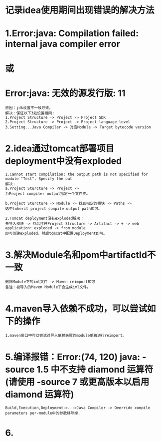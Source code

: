 # 记录idea使用期间出现错误的解决方法

# 1.Error:java: Compilation failed: internal java compiler error
# 或
# Error:java: 无效的源发行版: 11
    原因：jdk设置不一致导致。
    解决：保证以下3处设置相同：
    1.Project Structure -> Project -> Project SDK
    2.Project Structure -> Project -> Project language level
    3.Setting...Java Compiler -> 对应Module -> Target bytecode version

# 2.idea通过tomcat部署项目deployment中没有exploded
    1.Cannot start compilation: the output path is not specified for module "Test". Specify the out
    解决：  
    a.Project Sturcture -> Project ->
    为Project compiler output指定一个文件夹。
    
    b.Project Sturcture -> Module -> 找到指定的模块 -> Paths ->
    选中lnherit project compile output path即可。
    
    2.Tomcat deployment没有exploded解决：
    先导入模块 -> 然后打开Project Structure -> Artifact -> + -> web application: exploded -> from module
    即可创建exploded，然后tomcat中配置Deployment即可。
    
# 3.解决Module名和pom中artifactId不一致
    删除Module下的iml文件 -> Maven reimport即可
    备注：被导入的Maven Module下会生成iml文件。
    
# 4.maven导入依赖不成功，可以尝试如下的操作
    1.maven窗口中可以尝试对导入依赖失败的module单独进行reimport。
    
# 5.编译报错：Error:(74, 120) java: -source 1.5 中不支持 diamond 运算符(请使用 -source 7 或更高版本以启用 diamond 运算符)
    Build,Execution,Deployment->..->Java Compiler -> Override compile parameters per-module中的参数移除掉. 
    
# 6.